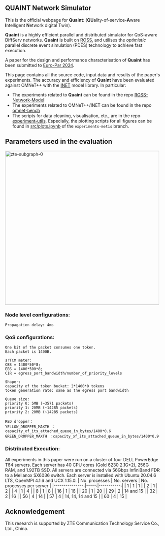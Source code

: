 ## QUAINT Network Simulator

This is the official webpage for **Quaint**: (**QU**ality-of-service-**A**ware **I**ntelligent **N**etwork digital **T**win).

**Quaint** is a highly efficient parallel and distributed simulator for QoS-aware DiffServ networks. 
**Quaint** is built on [ROSS](https://ross-org.github.io/), and utilises the _optimistic_ parallel discrete event simulation (PDES) technology to achieve fast execution.

A paper for the design and performance characterisation of **Quaint** has been submitted to [Euro-Par 2024](https://2024.euro-par.org/).

This page contains all the source code, input data and results of the paper's experiments. 
The accuracy and efficiency of **Quaint** have been evaluated against OMNeT++ with the [INET](https://inet.omnetpp.org/) model library.
In particular:
- The experiments related to **Quaint** can be found in the repo [ROSS-Network-Model](https://github.com/network-digital-twin/ROSS-Network-Model)
- The experiments related to OMNeT++/INET can be found in the repo [omnet-bench](https://github.com/network-digital-twin/omnet-bench)
- The scripts for data cleaning, visualisation, etc., are in the repo [experiment-utils](https://github.com/network-digital-twin/experiment-utils). Especially, the plotting scripts for all figures can be found in [src/plots.ipynb](https://github.com/network-digital-twin/experiment-utils/blob/experiments-metis/src/plots.ipynb) of the `experiments-metis` branch.

## Parameters used in the evaluation 

<img src="https://github.com/network-digital-twin/.github/assets/15967195/5ad458ef-6344-42f4-8560-dc2294b1bdda" alt="zte-subgraph-0" style="width:500px;"/>


### Node level configurations:
```
Propagation delay: 4ms
```
### QoS configurations:
```
One bit of the packet consumes one token.
Each packet is 1400B.

srTCM meter:
CBS = 1400*50*8;
EBS = 1400*500*8;
CIR = egress_port_bandwidth/number_of_priority_levels

Shaper:
capacity of the token bucket: 2*1400*8 tokens
token generation rate: same as the egress port bandwidth

Queue size:
priority 0: 5MB (~3571 packets)
priority 1: 20MB (~14285 packets)
priority 2: 20MB (~14285 packets)

RED dropper：
YELLOW_DROPPER_MAXTH ：capacity_of_its_attached_queue_in_bytes/1400*0.6
GREEN_DROPPER_MAXTH ：capacity_of_its_attached_queue_in_bytes/1400*0.9

```

### Distributed Execution:
All experiments in this paper were run on a cluster of four DELL PowerEdge T64 servers. Each server has 40 CPU cores (Gold 6230 2.1G*2), 256G RAM, and 1.92TB SSD. All servers are connected via 56Gbps InfiniBand FDR to a Mellanox SX6036 switch. Each server is installed with Ubuntu 20.04.6 LTS, OpenMPI 4.1.6 and UCX 1.15.0.
| No. processes | No. servers | No. processes per server |
|---------------:|-----:|-----------:|
| 1  | 1  | 1        |
| 2  | 1  | 2        |
| 4  | 1  | 4        |
| 8  | 1  | 8        |
| 16  | 1  | 16        |
| 20  | 1  | 20        |
| 29  | 2  | 14 and 15        |
| 32  | 2  | 16        |
| 56  | 4  | 14        |
| 57  | 4  | 14, 14, 14 and 15       |
| 60  | 4  | 15        |


## Acknowledgement
This research is supported by ZTE Communication Technology Service Co., Ltd., China.
